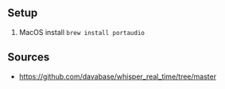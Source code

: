 ## Setup
1. MacOS install `brew install portaudio`

## Sources
- https://github.com/davabase/whisper_real_time/tree/master